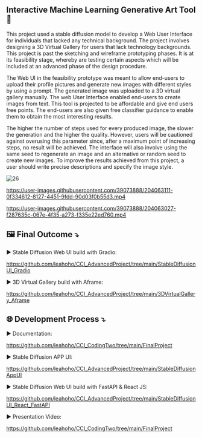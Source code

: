 ## Interactive Machine Learning Generative Art Tool 🚀

This project used a stable diffusion model to develop a Web User Interface for individuals that lacked any technical background. The project involves designing a 3D Virtual Gallery for users that lack technology backgrounds. This project is past the sketching and wireframe prototyping phases. It is at its feasibility stage, whereby are testing certain aspects which will be included at an advanced phase of the design procedure. 

The Web UI in the feasibility prototype was meant to allow end-users to upload their profile pictures and generate new images with different styles by using a prompt. The generated image was uploaded to a 3D virtual gallery manually. The web User Interface enabled end-users to create images from text. This tool is projected to be affordable and give end users free points. The end-users are also given free classifier guidance to enable them to obtain the most interesting results.

The higher the number of steps used for every produced image, the slower the generation and the higher the quality. However, users will be cautioned against overusing this parameter since, after a maximum point of increasing steps, no result will be achieved. The interface will also involve using the same seed to regenerate an image and an alternative or random seed to create new images. To improve the results achieved from this project, a user should write precise descriptions and specify the image style.


![26](https://user-images.githubusercontent.com/39073888/204059183-4bf65220-b420-4840-abc0-e9956181dcc9.png)



https://user-images.githubusercontent.com/39073888/204063111-0f334612-8127-4451-9fdd-90d03f0b55d3.mp4



https://user-images.githubusercontent.com/39073888/204063027-f287635c-067e-4f35-a273-f335e22ed760.mp4



## 🖼 Final Outcome ⤵️

▶️ Stable Diffusion Web UI build with Gradio:

https://github.com/leahoho/CCI_AdvancedProject/tree/main/StableDiffusionUI_Gradio

▶️ 3D Virtual Gallery build with Aframe:

https://github.com/leahoho/CCI_AdvancedProject/tree/main/3DVirtualGallery_Aframe


## 🌐 Development Process ⤵️

▶️ Documentation:

https://github.com/leahoho/CCI_CodingTwo/tree/main/FinalProject


▶️ Stable Diffusion APP UI:

https://github.com/leahoho/CCI_AdvancedProject/tree/main/StableDiffusionAppUI


▶️ Stable Diffusion Web UI build with FastAPI & React JS:

https://github.com/leahoho/CCI_AdvancedProject/tree/main/StableDiffusionUI_React_FastAPI


▶️ Presentation Video:

https://github.com/leahoho/CCI_CodingTwo/tree/main/FinalProject
